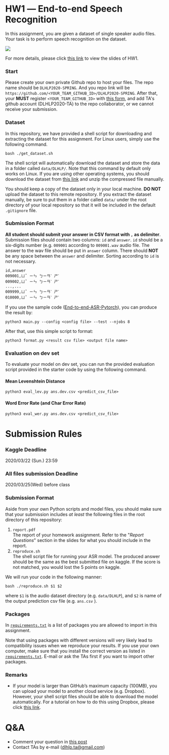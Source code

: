 # HW1 ― End-to-end Speech Recognition
In this assignment, you are given a dataset of single speaker audio files. Your task is to perform speech recognition on the dataset.

![](https://i.imgur.com/89NtMwS.png)

For more details, please click [this link](https://docs.google.com/presentation/d/1C2a1_V91EHjy3sgxy3rKWqU6hCIOOsbMWuOhYCZW5jQ) to view the slides of HW1.

### Start
Please create your own private Github repo to host your files. The repo name should be `DLHLP2020-SPRING`. And you repo link will be `https://github.com/<YOUR_TEAM_GITHUB_ID>/DLHLP2020-SPRING`. After that, your **MUST** register `<YOUR_TEAM_GITHUB_ID>` with [this form](https://forms.gle/G7LohptsqnxFkpWc9), and add TA's github account (DLHLP2020-TA) to the repo collaborator, or we cannot receive your submission.

### Dataset
In this repository, we have provided a shell script for downloading and extracting the dataset for this assignment. For Linux users, simply use the following command.

    bash ./get_dataset.sh
The shell script will automatically download the dataset and store the data in a folder called `data/DLHLP/`. Note that this command by default only works on Linux. If you are using other operating systems, you should download the dataset from [this link](https://docs.google.com/uc?export=download&id=1daFU8tPPUyhN7Fc6JUTohEfHXIn6ZDgq) and unzip the compressed file manually.

You should keep a copy of the dataset only in your local machine. **DO NOT** upload the dataset to this remote repository. If you extract the dataset manually, be sure to put them in a folder called `data/` under the root directory of your local repository so that it will be included in the default `.gitignore` file.

### Submission Format

<p><strong>All student should submit your answer in CSV format with <code>,</code> as delimiter</strong>. Submission files should contain two columns: <code>id</code> and <code>answer</code>. <code>id</code> should be a six-digits number (e.g. <code>009001</code> according to <code>009001.wav</code> audio file. The answer to the wav file should be put in <code>answer</code> column. There should <strong>NOT</strong> be any space between the <code>answer</code> and delimiter. Sorting according to <code>id</code> is not necessary.

```
id,answer
009001,ㄩˇ ㄧㄣ ㄅㄧㄢˋ ㄕˋ
009002,ㄩˇ ㄧㄣ ㄅㄧㄢˋ ㄕˋ
...,...
009999,ㄩˇ ㄧㄣ ㄅㄧㄢˋ ㄕˋ
010000,ㄩˇ ㄧㄣ ㄅㄧㄢˋ ㄕˋ
```

If you use the sample code ([End-to-end-ASR-Pytorch](https://github.com/Alexander-H-Liu/End-to-end-ASR-Pytorch)), you can produce the result by: 
```
python3 main.py --config <config file> --test --njobs 8
```
After that, use this simple script to format:

```
python3 format.py <result csv file> <output file name>
```


### Evaluation on dev set
To evaluate your model on dev set, you can run the provided evaluation script provided in the starter code by using the following command.

#### Mean Levenshtein Distance
```
python3 eval_lev.py ans.dev.csv <predict_csv_file>
```

#### Word Error Rate (and Char Error Rate)
```
python3 eval_wer.py ans.dev.csv <predict_csv_file>
```

# Submission Rules
### Kaggle Deadline
2020/03/22 (Sun.) 23:59
### All files submission Deadline
2020/03/25(Wed) before class

### Submission Format
Aside from your own Python scripts and model files, you should make sure that your submission includes *at least* the following files in the root directory of this repository:
 1.   `report.pdf`  
The report of your homework assignment. Refer to the "*Report Questions*" section in the slides for what you should include in the report.
 2.   `reproduce.sh`  
The shell script file for running your ASR model. The produced answer should be the same as the best submitted file on kaggle. If the score is not matched, you would lost the 5 points on kaggle.

We will run your code in the following manner:

    bash ./reproduce.sh $1 $2
where `$1` is the audio dataset directory (e.g. `data/DLHLP`), and `$2` is name of the output prediction csv file (e.g. `ans.csv` ).

### Packages
In [`requirements.txt`](https://github.com/DLHLP2020/hw1-speech-recognition/blob/master/pip-freeze.txt) is a list of packages you are allowed to import in this assignment.

Note that using packages with different versions will very likely lead to compatibility issues when we reproduce your results. If you use your own computer, make sure that you install the correct version as listed in [`requirements.txt`](https://github.com/DLHLP2020/hw1-speech-recognition/blob/master/pip-freeze.txt). E-mail or ask the TAs first if you want to import other packages.

### Remarks
- If your model is larger than GitHub’s maximum capacity (100MB), you can upload your model to another cloud service (e.g. Dropbox). However, your shell script files should be able to download the model automatically. For a tutorial on how to do this using Dropbox, please click [this link](https://docs.google.com/presentation/d/1SsIeIij9ZOEN_TGdbAS1oWcI6bT1uSTI6b5__u2wdDc/edit?usp=sharing).

# Q&A
- Comment your question in [this post](https://www.facebook.com/notes/deep-learning-for-human-language-processing-2020spring/hw1-qa/792120354630460/)
- Contact TAs by e-mail ([dlhlp.ta@gmail.com](mailto:dlhlp.ta@gmail.com))
